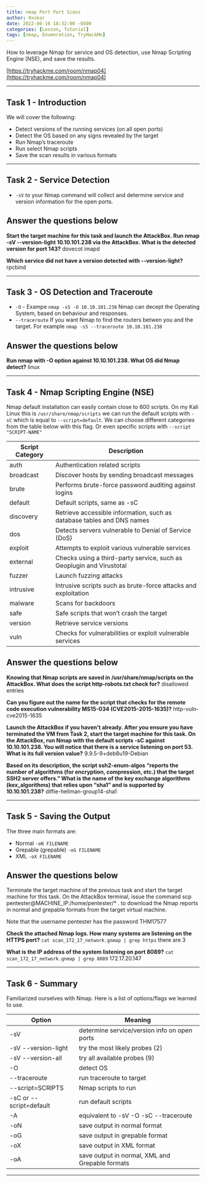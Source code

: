 ```yaml
---
title: nmap Port Port Scans
author: 0xskar
date: 2022-06-16 18:32:00 -0500
categories: [Lesson, Tutorial]
tags: [nmap, Enumeration, TryHackMe]
---
```


How to leverage Nmap for service and OS detection, use Nmap Scripting Engine (NSE), and save the results.

[https://tryhackme.com/room/nmap04](https://tryhackme.com/room/nmap04)

* * *

## Task 1 - Introduction

We will cover the following:

  - Detect versions of the running services (on all open ports)
  - Detect the OS based on any signs revealed by the target
  - Run Nmap’s traceroute
  - Run select Nmap scripts
  - Save the scan results in various formats

* * * 

## Task 2 - Service Detection

- ``-sV`` to your Nmap command will collect and determine service and version information for the open ports.

## Answer the questions below

**Start the target machine for this task and launch the AttackBox. Run nmap -sV --version-light 10.10.101.238 via the AttackBox. What is the detected version for port 143?** dovecot imapd

**Which service did not have a version detected with --version-light?** rpcbind

* * * 

## Task 3 - OS Detection and Traceroute 

- ``-O`` - Exampe ``nmap -sS -O 10.10.101.238`` Nmap can decept the Operating System, based on behaviour and responses.
- ``--traceroute`` If you want Nmap to find the routers betwen you and the target. For example ``nmap -sS --traceroute 10.10.101.238``

## Answer the questions below

**Run nmap with -O option against 10.10.101.238. What OS did Nmap detect?** linux
 
* * * 

## Task 4 - Nmap Scripting Engine (NSE) 

Nmap default installation can easily contain close to 600 scripts. On my Kali Linux this is ``/usr/share/nmap/scripts`` we can run the default scripts with ``-sC`` which is equal to ``--script=default``. We can choose different categories from the table below with this flag. Or even specific scripts with ``--script "SCRIPT-NAME"``

| Script Category | Description |
|-----------------|-------------|
| auth | Authentication related scripts |
| broadcast | Discover hosts by sending broadcast messages |
| brute | Performs brute-force password auditing against logins |
| default | Default scripts, same as -sC |
| discovery | Retrieve accessible information, such as database tables and DNS names |
| dos | Detects servers vulnerable to Denial of Service (DoS) |
| exploit | Attempts to exploit various vulnerable services |
| external | Checks using a third-party service, such as Geoplugin and Virustotal |
| fuzzer | Launch fuzzing attacks |
| intrusive | Intrusive scripts such as brute-force attacks and exploitation |
| malware | Scans for backdoors |
| safe | Safe scripts that won’t crash the target |
| version | Retrieve service versions |
| vuln | Checks for vulnerabilities or exploit vulnerable services |

## Answer the questions below

**Knowing that Nmap scripts are saved in /usr/share/nmap/scripts on the AttackBox. What does the script http-robots.txt check for?** disallowed entries

**Can you figure out the name for the script that checks for the remote code execution vulnerability MS15-034 (CVE2015-2015-1635)?** http-vuln-cve2015-1635

**Launch the AttackBox if you haven't already. After you ensure you have terminated the VM from Task 2, start the target machine for this task. On the AttackBox, run Nmap with the default scripts -sC against 10.10.101.238. You will notice that there is a service listening on port 53. What is its full version value?** 9.9.5-9+deb8u19-Debian

**Based on its description, the script ssh2-enum-algos “reports the number of algorithms (for encryption, compression, etc.) that the target SSH2 server offers.” What is the name of the key exchange algorithms (kex_algorithms) that relies upon “sha1” and is supported by 10.10.101.238?** diffie-hellman-group14-sha1

* * *

## Task 5 - Saving the Output 

 The three main formats are:

  - Normal ``-oN FILENAME``
  - Grepable (grepable) ``-oG FILENAME``
  - XML ``-oX FILENAME``

## Answer the questions below

Terminate the target machine of the previous task and start the target machine for this task. On the AttackBox terminal, issue the command scp pentester@MACHINE_IP:/home/pentester/* . to download the Nmap reports in normal and grepable formats from the target virtual machine.

Note that the username pentester has the password THM17577

**Check the attached Nmap logs. How many systems are listening on the HTTPS port?** ``cat scan_172_17_network.gnmap | grep https`` there are 3

**What is the IP address of the system listening on port 8089?** ``cat scan_172_17_network.gnmap | grep 8089`` 172.17.20.147

* * * 

## Task 6 - Summary

Familiarized ourselves with Nmap. Here is a list of options/flags we learned to use.

| Option | Meaning |
|--------|---------|
| -sV | determine service/version info on open ports |
| -sV --version-light | try the most likely probes (2) |
| -sV --version-all | try all available probes (9) |
| -O | detect OS |
| --traceroute | run traceroute to target |
| --script=SCRIPTS | Nmap scripts to run |
| -sC or --script=default | run default scripts |
| -A | equivalent to -sV -O -sC --traceroute |
| -oN | save output in normal format |
| -oG | save output in grepable format |
| -oX | save output in XML format |
| -oA | save output in normal, XML and Grepable formats |

* * * 